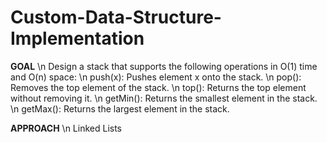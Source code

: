 # Custom-Data-Structure-Implementation

**GOAL**
\n Design a stack that supports the following operations in O(1) time and O(n) space:
\n push(x): Pushes element x onto the stack.
\n pop(): Removes the top element of the stack.
\n top(): Returns the top element without removing it.
\n getMin(): Returns the smallest element in the stack.
\n getMax(): Returns the largest element in the stack.

**APPROACH**
\n Linked Lists
